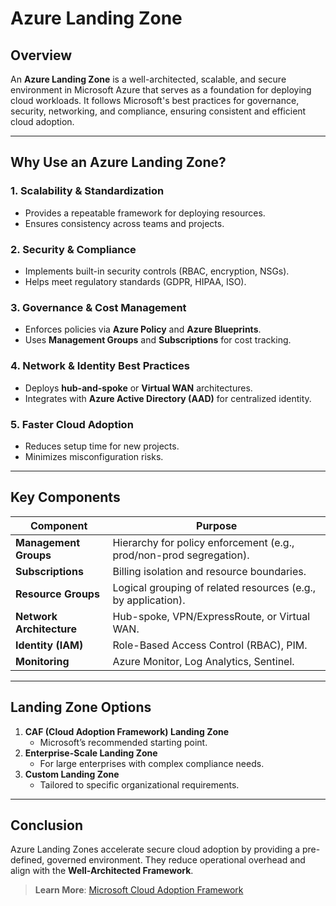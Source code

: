 # Azure Landing Zone

## **Overview**  
An **Azure Landing Zone** is a well-architected, scalable, and secure environment in Microsoft Azure that serves as a foundation for deploying cloud workloads. It follows Microsoft's best practices for governance, security, networking, and compliance, ensuring consistent and efficient cloud adoption.

---

## **Why Use an Azure Landing Zone?**  

### **1. Scalability & Standardization**  
- Provides a repeatable framework for deploying resources.  
- Ensures consistency across teams and projects.  

### **2. Security & Compliance**  
- Implements built-in security controls (RBAC, encryption, NSGs).  
- Helps meet regulatory standards (GDPR, HIPAA, ISO).  

### **3. Governance & Cost Management**  
- Enforces policies via **Azure Policy** and **Azure Blueprints**.  
- Uses **Management Groups** and **Subscriptions** for cost tracking.  

### **4. Network & Identity Best Practices**  
- Deploys **hub-and-spoke** or **Virtual WAN** architectures.  
- Integrates with **Azure Active Directory (AAD)** for centralized identity.  

### **5. Faster Cloud Adoption**  
- Reduces setup time for new projects.  
- Minimizes misconfiguration risks.  

---

## **Key Components**  

| Component                  | Purpose                                                                 |
|----------------------------|-------------------------------------------------------------------------|
| **Management Groups**      | Hierarchy for policy enforcement (e.g., prod/non-prod segregation).     |
| **Subscriptions**          | Billing isolation and resource boundaries.                              |
| **Resource Groups**        | Logical grouping of related resources (e.g., by application).           |
| **Network Architecture**   | Hub-spoke, VPN/ExpressRoute, or Virtual WAN.                            |
| **Identity (IAM)**         | Role-Based Access Control (RBAC), PIM.                                  |
| **Monitoring**             | Azure Monitor, Log Analytics, Sentinel.                                |

---

## **Landing Zone Options**  

1. **CAF (Cloud Adoption Framework) Landing Zone**  
   - Microsoft’s recommended starting point.  
2. **Enterprise-Scale Landing Zone**  
   - For large enterprises with complex compliance needs.  
3. **Custom Landing Zone**  
   - Tailored to specific organizational requirements.  

---

## **Conclusion**  
Azure Landing Zones accelerate secure cloud adoption by providing a pre-defined, governed environment. They reduce operational overhead and align with the **Well-Architected Framework**.

> **Learn More**: [Microsoft Cloud Adoption Framework](https://learn.microsoft.com/en-us/azure/cloud-adoption-framework/ready/landing-zone/)  
